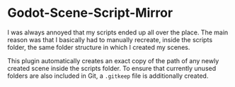 # Godot-Scene-Script-Mirror

I was always annoyed that my scripts ended up all over the place.
The main reason was that I basically had to manually recreate, inside the scripts folder, the same folder structure in
which I created my scenes.

This plugin automatically creates an exact copy of the path of any newly created scene inside the scripts folder.
To ensure that currently unused folders are also included in Git, a `.gitkeep` file is additionally created.